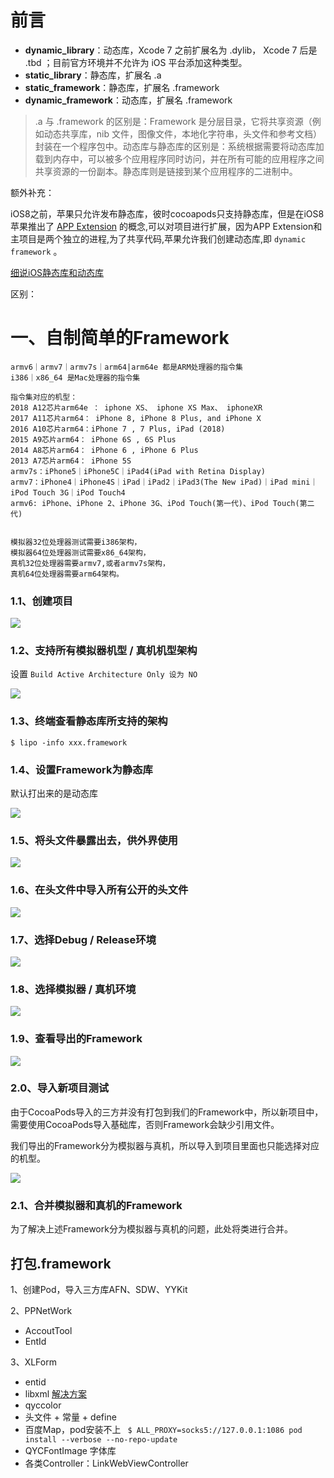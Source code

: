 # 前言

- **dynamic_library**：动态库，Xcode 7 之前扩展名为 .dylib， Xcode 7 后是 .tbd ；目前官方环境并不允许为 iOS 平台添加这种类型。
- **static_library**：静态库，扩展名 .a
- **static_framework**：静态库，扩展名 .framework
- **dynamic_framework**：动态库，扩展名 .framework



> .a 与 .framework 的区别是：Framework 是分层目录，它将共享资源（例如动态共享库，nib 文件，图像文件，本地化字符串，头文件和参考文档）封装在一个程序包中。动态库与静态库的区别是：系统根据需要将动态库加载到内存中，可以被多个应用程序同时访问，并在所有可能的应用程序之间共享资源的一份副本。静态库则是链接到某个应用程序的二进制中。



额外补充：

​		iOS8之前，苹果只允许发布静态库，彼时cocoapods只支持静态库，但是在iOS8苹果推出了 [APP Extension](https://developer.apple.com/library/content/documentation/General/Conceptual/ExtensibilityPG/index.html) 的概念,可以对项目进行扩展，因为APP Extension和主项目是两个独立的进程,为了共享代码,苹果允许我们创建动态库,即 `dynamic framework` 。



[细说iOS静态库和动态库](https://juejin.cn/post/6844904031937101838)

区别：









# 一、自制简单的Framework

```
armv6｜armv7｜armv7s｜arm64|arm64e 都是ARM处理器的指令集
i386｜x86_64 是Mac处理器的指令集

指令集对应的机型：
2018 A12芯片arm64e ： iphone XS、 iphone XS Max、 iphoneXR
2017 A11芯片arm64： iPhone 8, iPhone 8 Plus, and iPhone X
2016 A10芯片arm64：iPhone 7 , 7 Plus, iPad (2018)
2015 A9芯片arm64： iPhone 6S , 6S Plus 
2014 A8芯片arm64： iPhone 6 , iPhone 6 Plus
2013 A7芯片arm64： iPhone 5S
armv7s：iPhone5｜iPhone5C｜iPad4(iPad with Retina Display)
armv7：iPhone4｜iPhone4S｜iPad｜iPad2｜iPad3(The New iPad)｜iPad mini｜iPod Touch 3G｜iPod Touch4
armv6: iPhone、iPhone 2、iPhone 3G、iPod Touch(第一代)、iPod Touch(第二代)


模拟器32位处理器测试需要i386架构，
模拟器64位处理器测试需要x86_64架构，
真机32位处理器需要armv7,或者armv7s架构，
真机64位处理器需要arm64架构。
```



### 1.1、创建项目

![](media_Library/自制001.jpg)



### 1.2、支持所有模拟器机型 / 真机机型架构

设置 `Build Active Architecture Only 设为 NO`

![](media_Library/自制002.jpg)



### 1.3、终端查看静态库所支持的架构

```
$ lipo -info xxx.framework
```



### 1.4、设置Framework为静态库

默认打出来的是动态库

![](media_Library/自制003.jpg)



### 1.5、将头文件暴露出去，供外界使用

![](media_Library/自制005.jpg)



### 1.6、在头文件中导入所有公开的头文件

![](media_Library/自制007.jpg)



### 1.7、选择Debug / Release环境

![](media_Library/自制004.jpg)



### 1.8、选择模拟器 / 真机环境

![](media_Library/自制006.jpg)



### 1.9、查看导出的Framework

![](media_Library/自制008.jpg)



### 2.0、导入新项目测试

由于CocoaPods导入的三方并没有打包到我们的Framework中，所以新项目中，需要使用CocoaPods导入基础库，否则Framework会缺少引用文件。



我们导出的Framework分为模拟器与真机，所以导入到项目里面也只能选择对应的机型。

![](media_Library/自制009.jpg)



### 2.1、合并模拟器和真机的Framework

为了解决上述Framework分为模拟器与真机的问题，此处将类进行合并。







## 打包.framework

1、创建Pod，导入三方库AFN、SDW、YYKit



2、PPNetWork

* AccoutTool
* EntId



3、XLForm 

* entid
* libxml  [解决方案](https://www.jianshu.com/p/f0d4bc22784b)
* qyccolor
* 头文件 + 常量 + define
* 百度Map，pod安装不上 ` $ ALL_PROXY=socks5://127.0.0.1:1086 pod install --verbose --no-repo-update`
* QYCFontImage 字体库
* 各类Controller：LinkWebViewController









